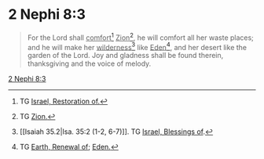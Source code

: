 # 2 Nephi 8:3

> For the Lord shall <u>comfort</u>[^a] <u>Zion</u>[^b], he will comfort all her waste places; and he will make her <u>wilderness</u>[^c] like <u>Eden</u>[^d], and her desert like the garden of the Lord. Joy and gladness shall be found therein, thanksgiving and the voice of melody.

[2 Nephi 8:3](https://www.churchofjesuschrist.org/study/scriptures/bofm/2-ne/8?lang=eng&id=p3#p3)


[^a]: TG [Israel, Restoration of.](https://www.churchofjesuschrist.org/study/scriptures/tg/israel-restoration-of?lang=eng)
[^b]: TG [Zion.](https://www.churchofjesuschrist.org/study/scriptures/tg/zion?lang=eng)
[^c]: [[Isaiah 35.2|Isa. 35:2 (1-2, 6-7)]]. TG [Israel, Blessings of](https://www.churchofjesuschrist.org/study/scriptures/tg/israel-blessings-of?lang=eng).
[^d]: TG [Earth, Renewal of](https://www.churchofjesuschrist.org/study/scriptures/tg/earth-renewal-of?lang=eng); [Eden.](https://www.churchofjesuschrist.org/study/scriptures/tg/eden?lang=eng)
